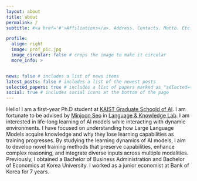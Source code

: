 ```yaml
---
layout: about
title: about
permalink: /
subtitle: #<a href='#'>Affiliations</a>. Address. Contacts. Motto. Etc.

profile:
  align: right
  image: prof_pic.jpg
  image_circular: false # crops the image to make it circular
  more_info: >


news: false # includes a list of news items
latest_posts: false # includes a list of the newest posts
selected_papers: true # includes a list of papers marked as "selected={true}"
social: true # includes social icons at the bottom of the page
---
```


Hello! I am a first-year Ph.D student at [KAIST Graduate Schoold of AI](https://gsai.kaist.ac.kr/). I am fortunate to be advised by [Minjoon Seo](https://seominjoon.github.io) in [Language & Knowledge Lab](https://LKLab.kaist.ac.kr/). I am interested in life-long learning of AI models while interacting with dynamic environments. I have focused on understanding how Large Language Models acquire knowledge and why they lose learning capabilities as training progresses. By studying the learning dynamics of AI models, I aim to develop novel training methods that preserve capabilities, enhance complex reasoning, and integrate diverse inputs across multiple modalities. Previously, I obtained a Bachelor of Business Administration and Bachelor of Economics at Korea University. I worked as a junior economist at Bank of Korea for 7 years.